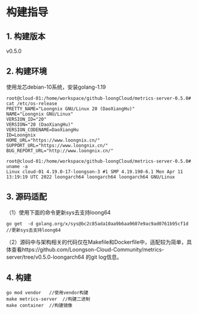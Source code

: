 # 构建指导

## 1. 构建版本
v0.5.0

## 2. 构建环境
使用龙芯debian-10系统，安装golang-1.19
```
root@cloud-01:/home/workspace/github-loongCloud/metrics-server-0.5.0# cat /etc/os-release 
PRETTY_NAME="Loongnix GNU/Linux 20 (DaoXiangHu)"
NAME="Loongnix GNU/Linux"
VERSION_ID="20"
VERSION="20 (DaoXiangHu)"
VERSION_CODENAME=DaoXiangHu
ID=Loongnix
HOME_URL="https://www.loongnix.cn/"
SUPPORT_URL="https://www.loongnix.cn/"
BUG_REPORT_URL="http://www.loongnix.cn/"
```
```
root@cloud-01:/home/workspace/github-loongCloud/metrics-server-0.5.0# uname -a
Linux cloud-01 4.19.0-17-loongson-3 #1 SMP 4.19.190-6.1 Mon Apr 11 13:19:19 UTC 2022 loongarch64 loongarch64 loongarch64 GNU/Linux
```

## 3. 源码适配
（1）使用下面的命令更新sys去支持loong64
```
go get  -d golang.org/x/sys@bc2c85ada10aa9b6aa9607e9ac9ad0761b95cf1d  //更新sys去支持loong64
```
（2）源码中与架构相关的代码仅在Makefile和Dockerfile中，适配较为简单，具体查看https://github.com/Loongson-Cloud-Community/metrics-server/tree/v0.5.0-loongarch64 的git log信息。      

## 4. 构建
```
go mod vendor   //使用vendor构建
make metrics-server  //构建二进制
make container  //构建镜像
```
